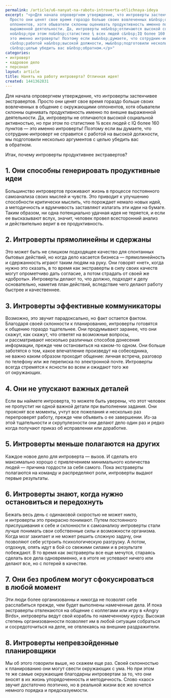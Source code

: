 ```yaml
---
permalink: /article/u6-nanyat-na-rabotu-introverta-otlichnaya-ideya
excerpt: "<p>Для начала опровергнем утверждение, что интроверты застенчивее экстравертов.
  Просто они ценят свое время гораздо больше своих вовлеченных в&nbsp;общение с&nbsp;окружающими
  оппонентов, хотя обыватели склонны оценивать продуктивность именно по&nbsp;внешне
  выраженной деятельности. Да, интроверты не&nbsp;отличаются высокой социальной активностью,
  но&nbsp;при этом по&nbsp;статистике ¾ всех людей с&nbsp;IQ более 160 пунктов&nbsp;—
  это именно интроверты! Поэтому если вы&nbsp;думаете, что сотрудник-интроверт не&nbsp;справится
  с&nbsp;работой на&nbsp;высокой должности, мы&nbsp;подготовили несколько аргументов
  с&nbsp;целью убедить вас в&nbsp;обратном.</p>"
categories:
- интроверт
- кадровое дело
- персонал
layout: article
title: Нанять на работу интроверта? Отличная идея!
created: 1441362831
---
```

Для начала опровергнем утверждение, что интроверты застенчивее экстравертов. Просто они ценят свое время гораздо больше своих вовлеченных в общение с окружающими оппонентов, хотя обыватели склонны оценивать продуктивность именно по внешне выраженной деятельности. Да, интроверты не отличаются высокой социальной активностью, но при этом по статистике ¾ всех людей с IQ более 160 пунктов — это именно интроверты! Поэтому если вы думаете, что сотрудник-интроверт не справится с работой на высокой должности, мы подготовили несколько аргументов с целью убедить вас в обратном.

Итак, почему интроверты продуктивнее экстравертов?

## 1. Они способны генерировать продуктивные идеи ##

Большинство интровертов проживают жизнь в процессе постоянного самоанализа своих мыслей и чувств. Это приводит к улучшению способности критически мыслить, что порождает немало новых идей, а методичность и вдумчивость заставляют излагать эти идеи на бумаге. Таким образом, ни одна потенциально удачная идея не теряется, и если ее высказывают вслух, значит, человек провел всесторонний анализ и действительно верит в ее продуктивность.

## 2. Интроверты прямолинейны и сдержаны ##

Это может быть не слишком подходящее качество для спонтанных бытовых действий, но когда дело касается бизнеса — прямолинейность и сдержанность играют таким людям на руку. Они говорят «нет», когда нужно это сказать, в то время как экстраверты в силу своих качеств могут опрометчиво дать согласие, а потом страдать от своей же «доброты». Интроверты делают то, что должно, подходят к делу основательно, наметив план действий, вследствие чего делают работу быстрее и качественнее.

## 3. Интроверты эффективные коммуникаторы ##

Возможно, это звучит парадоксально, но факт остается фактом. Благодаря своей склонности к планированию, интроверты готовятся к общению гораздо тщательнее. Они продумывают заранее, что они скажут, как скажут, что ответят на возможные вопросы, и рассматривают несколько различных способов донесения информации, прежде чем остановиться на каком-то одном. Они больше заботятся о том, какое впечатление произведут на собеседника, не важно каким образом проходит общение: личная встреча, разговор по телефону или же переписка по электронной почте. Интроверты всегда стремятся к ясности во всем и ожидают того же от окружающих.

## 4. Они не упускают важных деталей ##

Если вы наймете интроверта, то можете быть уверены, что этот человек не пропустит ни одной важной детали при выполнении задания. Они прояснят все моменты, учтут все пожелания и несколько раз перепроверят работу, прежде чем объявить о ее завершении. Из-за этой тщательности и скрупулезности они делают дело один раз и редко когда получают приказ об исправлении или доработке.

## 5. Интроверты меньше полагаются на других ##

Каждое новое дело для интроверта — вызов. И сделать его максимально хорошо с привлечением минимального количества людей — причина гордости за себя самого. Пока экстраверты полагаются на команду и распределяют роли, интроверты выдают первые результаты.

## 6. Интроверты знают, когда нужно остановиться и передохнуть ##

Бежать весь день с одинаковой скоростью не может никто, и интроверты это прекрасно понимают. Путем постоянного прислушивания к себе и склонности к самоанализу интроверты стали лучше понимать свои собственные силы и возможности организма. Когда мозг закипает и не может решить сложную задачу, они позволяют себе устроить психологическую разгрузку. А потом, отдохнув, опять идут в бой со свежими силами и в результате побеждают. В то время как экстраверты все еще мечутся, стараясь сделать все дела одновременно, и в итоге не успевают ничего или делают все, но с потерей в качестве.

## 7. Они без проблем могут сфокусироваться в любой момент ##

Эти люди более организованны и никогда не позволят себе расслабиться прежде, чем будет выполнены намеченные дела. И пока экстраверты отвлекаются на общение с коллегами или игру в «Angry Birds», интроверты ведут свой корабль по намеченному курсу. Высокая степень организованности позволяет им в любой ситуации собраться и сосредоточиться на деле, не отвлекаясь на внешние раздражители.

## 8. Интроверты непревзойденные планировщики ##

Мы об этого говорили выше, но скажем еще раз. Своей склонностью к планированию они могут свести окружающих с ума. Но при этом те же самые окружающие благодарны интровертам за то, что они вносят в их жизнь упорядоченность и методичность. Слово «хаос» звучит достаточно поэтично, но в реальной жизни все же хочется немного порядка и предсказуемости.
